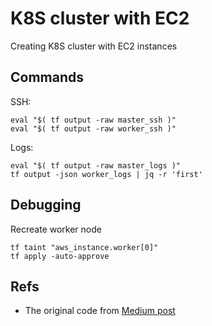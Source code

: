 # K8S cluster with EC2

Creating K8S cluster with EC2 instances

## Commands

SSH:

```
eval "$( tf output -raw master_ssh )"
eval "$( tf output -raw worker_ssh )"
```

Logs:

```
eval "$( tf output -raw master_logs )"
tf output -json worker_logs | jq -r 'first' 
```

## Debugging 

Recreate worker node

```
tf taint "aws_instance.worker[0]"
tf apply -auto-approve
```

## Refs

- The original code from [Medium post](https://medium.com/@yakuphanbilgic3/project-creating-a-kubernetes-cluster-with-terraform-on-aws-6896f78e20ea)